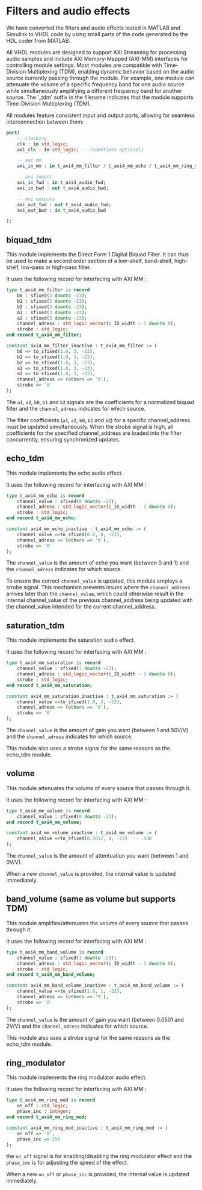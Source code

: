 # Filters and audio effects

We have converted the filters and audio effects tested in MATLAB and Simulink to VHDL code by using small parts of the code generated by the HDL coder from MATLAB.

All VHDL modules are designed to support AXI Streaming for processing audio samples and include AXI Memory-Mapped (AXI-MM) interfaces for controlling module settings. Most modules are compatible with Time-Division Multiplexing (TDM), enabling dynamic behavior based on the audio source currently passing through the module. For example, one module can attenuate the volume of a specific frequency band for one audio source while simultaneously amplifying a different frequency band for another source. The '_tdm' suffix in the filename indicates that the module supports Time-Division Multiplexing (TDM).

All modules feature consistent input and output ports, allowing for seamless interconnection between them:
```VHDL
port( 
    -- clocking
    clk : in std_logic;
    axi_clk : in std_logic; -- (Sometimes optional)

    -- axi mm
    axi_in_mm : in t_axi4_mm_filter / t_axi4_mm_echo / t_axi4_mm_ring_mod / t_axi4_mm_saturation / t_axi4_mm_band_volume / t_axi4_mm_volume; -- (Depending of the module)

    -- axi inputs
    axi_in_fwd : in t_axi4_audio_fwd;
    axi_in_bwd : out t_axi4_audio_bwd;

    -- axi outputs
    axi_out_fwd : out t_axi4_audio_fwd;
    axi_out_bwd : in t_axi4_audio_bwd

);
```


## biquad_tdm

This module implements the Direct Form 1 Digital Biquad Filter. It can thus be used to make a second order section of a low-shelf, band-shelf, high-shelf, low-pass or high-pass filter.

It uses the following record for interfacing with AXI MM :
```VHDL
type t_axi4_mm_filter is record
    b0 : sfixed(3 downto -23);
    b1 : sfixed(3 downto -23);
    b2 : sfixed(3 downto -23);
    a1 : sfixed(3 downto -23);
    a2 : sfixed(3 downto -23);
    channel_adress : std_logic_vector(c_ID_width - 1 downto 0);
    strobe : std_logic;
end record t_axi4_mm_filter;

constant axi4_mm_filter_inactive : t_axi4_mm_filter := (
    b0 => to_sfixed(1.0, 3, -23),
    b1 => to_sfixed(1.0, 3, -23),
    b2 => to_sfixed(1.0, 3, -23),
    a1 => to_sfixed(1.0, 3, -23),
    a2 => to_sfixed(1.0, 3, -23),
    channel_adress => (others => '0'),
    strobe => '0'
);
```
The `a1`, `a2`, `b0`, `b1` and `b2` signals are the coefficients for a normalized biquad filter and the `channel_adress` indicates for which source.

The filter coefficients (`a1`, `a2`, `b0`, `b1` and `b2`) for a specific channel_address must be updated simultaneously. When the strobe signal is high, all coefficients for the specified channel_address are loaded into the filter concurrently, ensuring synchronized updates.

## echo_tdm

This module implements the echo audio effect.

It uses the following record for interfacing with AXI MM :
```VHDL
type t_axi4_mm_echo is record
    channel_value : sfixed(0 downto -23);
    channel_adress : std_logic_vector(c_ID_width - 1 downto 0);
    strobe : std_logic;
end record t_axi4_mm_echo;

constant axi4_mm_echo_inactive : t_axi4_mm_echo := (
    channel_value =>to_sfixed(0.0, 0, -23),
    channel_adress => (others => '0'),
    strobe => '0'
);
```

The `channel_value` is the amount of echo you want (between 0 and 1) and the `channel_adress` indicates for which source.

To ensure the correct `channel_value` is updated, this module employs a strobe signal. This mechanism prevents issues where the `channel_address` arrives later than the `channel_value`, which could otherwise result in the internal channel_value of the previous channel_address being updated with the channel_value intended for the current channel_address.

## saturation_tdm

This module implements the saturation audio effect.

It uses the following record for interfacing with AXI MM :
```VHDL
type t_axi4_mm_saturation is record
    channel_value : sfixed(3 downto -23);
    channel_adress : std_logic_vector(c_ID_width - 1 downto 0);
    strobe : std_logic;
end record t_axi4_mm_saturation;

constant axi4_mm_saturation_inactive : t_axi4_mm_saturation := (
    channel_value =>to_sfixed(1.0, 3, -23),
    channel_adress => (others => '0'),
    strobe => '0'
);
```

The `channel_value` is the amount of gain you want (between 1 and 50V/V) and the `channel_adress` indicates for which source.

This module also uses a strobe signal for the same reasons as the echo_tdm module.

## volume

This module attenuates the volume of every source that passes through it.

It uses the following record for interfacing with AXI MM :
```VHDL
type t_axi4_mm_volume is record
    channel_value : sfixed(0 downto -23);
end record t_axi4_mm_volume;

constant axi4_mm_volume_inactive : t_axi4_mm_volume := (
    channel_value =>to_sfixed(0.5012, 0, -23)  -- -6dB
);

```

The `channel_value` is the amount of attentuation you want (between 1 and 0V/V).

When a new `channel_value` is provided, the internal value is updated immediately.

## band_volume (same as volume but supports TDM)

This module amplifies/attenuates the volume of every source that passes through it.

It uses the following record for interfacing with AXI MM :
```VHDL
type t_axi4_mm_band_volume is record
    channel_value : sfixed(1 downto -23);
    channel_adress : std_logic_vector(c_ID_width - 1 downto 0);
    strobe : std_logic;
end record t_axi4_mm_band_volume;

constant axi4_mm_band_volume_inactive : t_axi4_mm_band_volume := (
    channel_value =>to_sfixed(1.0, 1, -23),
    channel_adress => (others => '0'),
    strobe => '0'
);
```

The `channel_value` is the amount of gain you want (between 0.0501
 and 2V/V) and the `channel_adress` indicates for which source.

This module also uses a strobe signal for the same reasons as the echo_tdm module.

## ring_modulator

This module implements the ring modulator audio effect.

It uses the following record for interfacing with AXI MM :
```VHDL
type t_axi4_mm_ring_mod is record
    on_off : std_logic;
    phase_inc : integer;
end record t_axi4_mm_ring_mod;

constant axi4_mm_ring_mod_inactive : t_axi4_mm_ring_mod := (
    on_off => '0',
    phase_inc => 256
);
```
    
the `on_off` signal is for enabling/disabling the ring modulator effect and the `phase_inc` is for adjusting the speed of the effect.
    
When a new `on_off` or `phase_inc` is provided, the internal value is updated immediately.

    